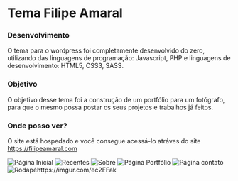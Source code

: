 # Tema Filipe Amaral

### Desenvolvimento
O tema para o wordpress foi completamente desenvolvido do zero, utilizando das linguagens de programação: Javascript, PHP e linguagens de desenvolvimento: HTML5, CSS3, SASS.

### Objetivo
O objetivo desse tema foi a construção de um portfólio para um fotógrafo, para que o mesmo possa postar os seus projetos e trabalhos já feitos.

### Onde posso ver?
O site está hospedado e você consegue acessá-lo atráves do site https://filipeamaral.com


<img src="https://imgur.com/qmLqFmx.png" alt="Página Inicial">
<img src="https://imgur.com/3wfzXt8.png" alt="Recentes">
<img src="https://imgur.com/UhWFKAT.png" alt="Sobre">
<img src="https://imgur.com/ec2FFak.png" alt="Página Portfólio">
<img src="https://i.imgur.com/QXfRajy.png" alt="Página contato">
<img src="https://imgur.com/jdvOY0G.png" alt="Rodapé">https://imgur.com/ec2FFak
